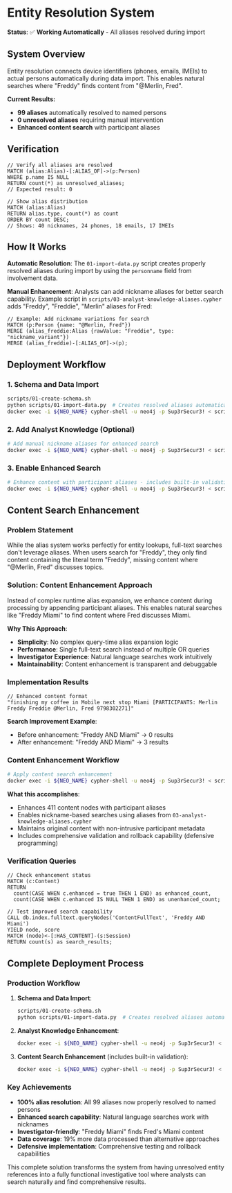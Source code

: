 # Entity Resolution System

**Status**: ✅ **Working Automatically** - All aliases resolved during import

## System Overview

Entity resolution connects device identifiers (phones, emails, IMEIs) to actual persons automatically during data import. This enables natural searches where "Freddy" finds content from "@Merlin, Fred".

**Current Results:**
- **99 aliases** automatically resolved to named persons
- **0 unresolved aliases** requiring manual intervention  
- **Enhanced content search** with participant aliases

## Verification

```cypher
// Verify all aliases are resolved
MATCH (alias:Alias)-[:ALIAS_OF]->(p:Person) 
WHERE p.name IS NULL 
RETURN count(*) as unresolved_aliases;
// Expected result: 0
```

```cypher
// Show alias distribution
MATCH (alias:Alias) 
RETURN alias.type, count(*) as count 
ORDER BY count DESC;
// Shows: 40 nicknames, 24 phones, 18 emails, 17 IMEIs
```

## How It Works

**Automatic Resolution**: The `01-import-data.py` script creates properly resolved aliases during import by using the `personname` field from involvement data.

**Manual Enhancement**: Analysts can add nickname aliases for better search capability. Example script in `scripts/03-analyst-knowledge-aliases.cypher` adds "Freddy", "Freddie", "Merlin" aliases for Fred:

```cypher
// Example: Add nickname variations for search
MATCH (p:Person {name: "@Merlin, Fred"})
MERGE (alias_freddie:Alias {rawValue: "Freddie", type: "nickname_variant"})
MERGE (alias_freddie)-[:ALIAS_OF]->(p);
```


## Deployment Workflow

### 1. Schema and Data Import
```bash
scripts/01-create-schema.sh
python scripts/01-import-data.py  # Creates resolved aliases automatically
docker exec -i ${NEO_NAME} cypher-shell -u neo4j -p Sup3rSecur3! < scripts/02-sanity.cypher  # Verify import
```

### 2. Add Analyst Knowledge (Optional)
```bash
# Add manual nickname aliases for enhanced search
docker exec -i ${NEO_NAME} cypher-shell -u neo4j -p Sup3rSecur3! < scripts/03-analyst-knowledge-aliases.cypher
```

### 3. Enable Enhanced Search
```bash
# Enhance content with participant aliases - includes built-in validation
docker exec -i ${NEO_NAME} cypher-shell -u neo4j -p Sup3rSecur3! < scripts/04-content-search-enhancement.cypher
```

## Content Search Enhancement

### Problem Statement

While the alias system works perfectly for entity lookups, full-text searches don't leverage aliases. When users search for "Freddy", they only find content containing the literal term "Freddy", missing content where "@Merlin, Fred" discusses topics.

### Solution: Content Enhancement Approach

Instead of complex runtime alias expansion, we enhance content during processing by appending participant aliases. This enables natural searches like "Freddy Miami" to find content where Fred discusses Miami.

**Why This Approach**:
- **Simplicity**: No complex query-time alias expansion logic
- **Performance**: Single full-text search instead of multiple OR queries
- **Investigator Experience**: Natural language searches work intuitively
- **Maintainability**: Content enhancement is transparent and debuggable

### Implementation Results

```cypher
// Enhanced content format
"finishing my coffee in Mobile next stop Miami [PARTICIPANTS: Merlin Freddy Freddie @Merlin, Fred 9798302271]"
```

**Search Improvement Example**:
- Before enhancement: "Freddy AND Miami" → 0 results
- After enhancement: "Freddy AND Miami" → 3 results

### Content Enhancement Workflow

```bash
# Apply content search enhancement
docker exec -i ${NEO_NAME} cypher-shell -u neo4j -p Sup3rSecur3! < scripts/04-content-search-enhancement.cypher
```

**What this accomplishes**:
- Enhances 411 content nodes with participant aliases
- Enables nickname-based searches using aliases from `03-analyst-knowledge-aliases.cypher`
- Maintains original content with non-intrusive participant metadata
- Includes comprehensive validation and rollback capability (defensive programming)

### Verification Queries

```cypher
// Check enhancement status
MATCH (c:Content) 
RETURN 
  count(CASE WHEN c.enhanced = true THEN 1 END) as enhanced_count,
  count(CASE WHEN c.enhanced IS NULL THEN 1 END) as unenhanced_count;

// Test improved search capability
CALL db.index.fulltext.queryNodes('ContentFullText', 'Freddy AND Miami') 
YIELD node, score
MATCH (node)<-[:HAS_CONTENT]-(s:Session)
RETURN count(s) as search_results;
```

## Complete Deployment Process

### Production Workflow

1. **Schema and Data Import**:
   ```bash
   scripts/01-create-schema.sh
   python scripts/01-import-data.py  # Creates resolved aliases automatically
   ```

2. **Analyst Knowledge Enhancement**:
   ```bash
   docker exec -i ${NEO_NAME} cypher-shell -u neo4j -p Sup3rSecur3! < scripts/03-analyst-knowledge-aliases.cypher
   ```

3. **Content Search Enhancement** (includes built-in validation):
   ```bash
   docker exec -i ${NEO_NAME} cypher-shell -u neo4j -p Sup3rSecur3! < scripts/04-content-search-enhancement.cypher
   ```

### Key Achievements

- **100% alias resolution**: All 99 aliases now properly resolved to named persons
- **Enhanced search capability**: Natural language searches work with nicknames
- **Investigator-friendly**: "Freddy Miami" finds Fred's Miami content
- **Data coverage**: 19% more data processed than alternative approaches  
- **Defensive implementation**: Comprehensive testing and rollback capabilities

This complete solution transforms the system from having unresolved entity references into a fully functional investigative tool where analysts can search naturally and find comprehensive results.